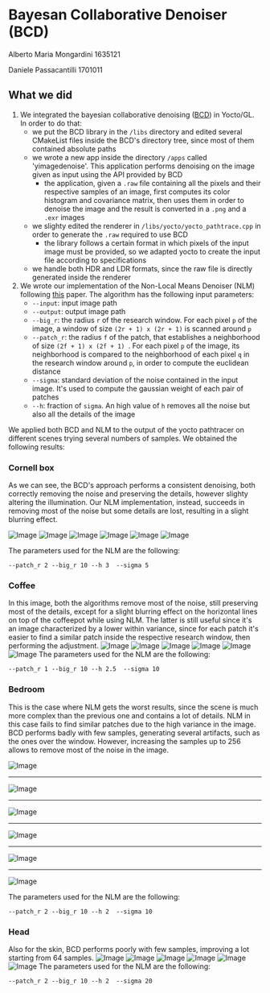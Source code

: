 # Bayesan Collaborative Denoiser (BCD)

Alberto Maria Mongardini 1635121

Daniele Passacantilli 1701011

## What we did
1. We integrated the bayesian collaborative denoising ([BCD](https://github.com/superboubek/bcd)) in Yocto/GL. In order to do that:
    * we put the BCD library in the ```/libs``` directory and edited several CMakeList files inside the BCD's directory tree, since most of them contained absolute paths
    * we wrote a new app inside the directory ```/apps``` called 'yimagedenoise'. This application performs denoising on the image given as input using the API provided by BCD
        * the application, given a ```.raw``` file containing all the pixels and their respective samples of an image, first computes its color histogram and covariance matrix, then uses them in order to denoise the image and the result is converted in a ```.png``` and a ```.exr``` images
    * we slighty edited the renderer in ```/libs/yocto/yocto_pathtrace.cpp``` in order to generate the ```.raw``` required to use BCD
        * the library follows a certain format in which pixels of the input image must be provided, so we adapted yocto to create the input file according to specifications
    * we handle both HDR and LDR formats, since the raw file is directly generated inside the renderer
2. We wrote our implementation of the Non-Local Means Denoiser (NLM) following [this](https://www.ipol.im/pub/art/2011/bcm_nlm/article.pdf) paper. The algorithm has the following input parameters:
    * ```--input```: input image path
    * ```--output```: output image path
    * ```--big_r```: the radius ```r``` of the research window. For each pixel ```p``` of the image, a window of size ```(2r + 1) x (2r + 1)``` is scanned around ```p```
    * ```--patch_r```: the radius ```f``` of the patch, that establishes a neighborhood of size ```(2f + 1) x (2f + 1) ```. For each pixel ```p``` of the image, its neighborhood is compared to the neighborhood of each pixel ```q``` in the research window around ```p```, in order to compute the euclidean distance
    * ```--sigma```: standard deviation of the noise contained in the input image. It's used to compute the gaussian weight of each pair of patches
    * ```--h```: fraction of ```sigma```. An high value of ```h``` removes all the noise but also all the details of the image

We applied both BCD and NLM to the output of the yocto pathtracer on different scenes trying several numbers of samples. We obtained the following results:

### Cornell box

As we can see, the BCD's approach performs a consistent denoising, both correctly removing the noise and preserving the details, however slighty altering the illumination. Our NLM implementation, instead, succeeds in removing most of the noise but some details are lost, resulting in a slight blurring effect.

![Image](out/compare_results/cornellbox_4.png)
![Image](out/compare_results/cornellbox_8.png)
![Image](out/compare_results/cornellbox_16.png)
![Image](out/compare_results/cornellbox_64.png)
![Image](out/compare_results/cornellbox_128.png)
![Image](out/compare_results/cornellbox_256.png)

The parameters used for the NLM are the following:

```
--patch_r 2 --big_r 10 --h 3  --sigma 5
```

### Coffee

In this image, both the algorithms remove most of the noise, still preserving most of the details, except for a slight blurring effect on the horizontal lines on top of the coffeepot while using NLM. The latter is still useful since it's an image characterized by a lower within variance, since for each patch it's easier to find a similar patch inside the respective research window, then performing the adjustment.
![Image](out/compare_results/coffee_1080_4.png)
![Image](out/compare_results/coffee_1080_8.png)
![Image](out/compare_results/coffee_1080_16.png)
![Image](out/compare_results/coffee_1080_64.png)
![Image](out/compare_results/coffee_1080_128.png)
![Image](out/compare_results/coffee_1080_256.png)
The parameters used for the NLM are the following:

```
--patch_r 1 --big_r 10 --h 2.5  --sigma 10
```

### Bedroom

This is the case where NLM gets the worst results, since the scene is much more complex than the previous one and contains a lot of details. NLM in this case fails to find similar patches due to the high variance in the image. BCD performs badly with few samples, generating several artifacts, such as the ones over the window. However, increasing the samples up to 256 allows to remove most of the noise in the image.

![Image](out/compare_results/bedroom_4.png)

---------------------------------------------------------------------------------------------------------------

![Image](out/compare_results/bedroom_8.png)

---------------------------------------------------------------------------------------------------------------

![Image](out/compare_results/bedroom_16.png)

---------------------------------------------------------------------------------------------------------------

![Image](out/compare_results/bedroom_64.png)

---------------------------------------------------------------------------------------------------------------

![Image](out/compare_results/bedroom_128.png)

---------------------------------------------------------------------------------------------------------------

![Image](out/compare_results/bedroom_256.png)

The parameters used for the NLM are the following:

```
--patch_r 2 --big_r 10 --h 2  --sigma 10
```

### Head
Also for the skin, BCD performs poorly with few samples, improving a lot starting from 64 samples.
![Image](out/compare_results/head_1080_4.png)
![Image](out/compare_results/head_1080_8.png)
![Image](out/compare_results/head_1080_16.png)
![Image](out/compare_results/head_1080_64.png)
![Image](out/compare_results/head_1080_128.png)
![Image](out/compare_results/head_1080_256.png)
The parameters used for the NLM are the following:

```
--patch_r 2 --big_r 10 --h 2  --sigma 20
```

